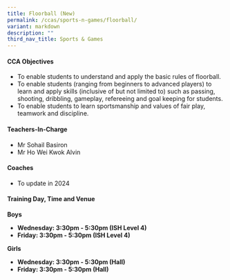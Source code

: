 ```yaml
---
title: Floorball (New)
permalink: /ccas/sports-n-games/floorball/
variant: markdown
description: ""
third_nav_title: Sports & Games
---
```

<h4>CCA Objectives</h4>
<ul>
<li>To enable students to understand and apply the basic rules of floorball.</li>
<li>To enable students (ranging from beginners to advanced players) to learn and apply skills (inclusive of but not limited to) such as passing, shooting, dribbling, gameplay, refereeing and goal keeping for students.</li>
<li>To enable students to learn sportsmanship and values of fair play, teamwork and discipline.</li>
</ul>
<h4>Teachers-In-Charge</h4>
<ul>
<li>Mr Sohail Basiron</li>
<li>Mr Ho Wei Kwok Alvin</li>
</ul>
<h4>Coaches</h4>
<ul>
<li>To update in 2024</li>
</ul>
<h4>Training Day, Time and Venue</h4>
<p><strong>Boys</strong></p><strong>

<ul>
<li>Wednesday: 3:30pm - 5:30pm (ISH Level 4)</li>
<li>Friday: 3:30pm - 5:30pm (ISH Level 4)</li>
</ul>
<p><strong>Girls</strong></p><strong>

<ul>
<li>Wednesday: 3:30pm - 5:30pm (Hall)</li>
<li>Friday: 3:30pm - 5:30pm (Hall)</li>
</ul></strong></strong>